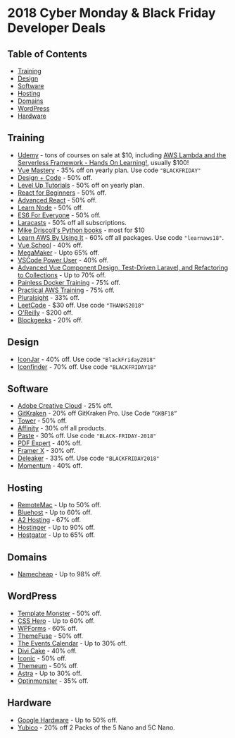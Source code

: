 # 2018 Cyber Monday & Black Friday Developer Deals

## Table of Contents
- [Training](#training)
- [Design](#design)
- [Software](#software)
- [Hosting](#hosting)
- [Domains](#domains)
- [WordPress](#wordpress)
- [Hardware](#hardware)


## Training
* [Udemy](https://www.udemy.com/) - tons of courses on sale at $10, including [AWS Lambda and the Serverless Framework - Hands On Learning!](https://www.udemy.com/aws-lambda-serverless/), usually $100!
* [Vue Mastery](https://www.vuemastery.com/) - 35% off on yearly plan. Use code `"BLACKFRIDAY"`
* [Design + Code](https://designcode.io/) - 50% off.
* [Level Up Tutorials](https://www.leveluptutorials.com/) - 50% off on yearly plan.
* [React for Beginners](https://reactforbeginners.com/) - 50% off.
* [Advanced React](https://advancedreact.com/) - 50% off.
* [Learn Node](https://learnnode.com/) - 50% off.
* [ES6 For Everyone](https://es6.io/) - 50% off.
* [Laracasts](https://laracasts.com/sales/2018) - 50% off all subscriptions.
* [Mike Driscoll's Python books](https://www.blog.pythonlibrary.org/2018/11/21/black-friday-cyber-monday-sale-2018/) - most for $10
* [Learn AWS By Using It](https://www.kylegalbraith.com/learn-aws) - 60% off all packages. Use code `"learnaws18"`.
* [Vue School](https://vueschool.io/) - 40% off.
* [MegaMaker](https://megamaker.co/blackfriday/) - Upto 65% off.
* [VSCode Power User](https://vscode.pro/) - 40% off.
* [Advanced Vue Component Design, Test-Driven Laravel, and Refactoring to Collections](https://adamwathan.me/black-friday-2018/) - Up to 70% off.
* [Painless Docker Training](https://painlessdocker.com/black-friday-deals/) - 75% off.
* [Practical AWS Training](https://practicalaws.com/black-friday-deals/) - 75% off.
* [Pluralsight](https://learn.pluralsight.com/offers/2018/black-friday) - 33% off.
* [LeetCode](https://leetcode.com/subscribe/) - $30 off. Use code `"THANKS2018"`
* [O'Reilly](https://www.oreilly.com/online-learning/cybermonday-2018.html) - $200 off.
* [Blockgeeks](https://courses.blockgeeks.com/enrollment/) - 20% off.


## Design
* [IconJar](https://geticonjar.com/) - 40% off. Use code `"BlackFriday2018"`
* [Iconfinder](https://www.iconfinder.com/) - 70% off. Use code `"BLACKFRIDAY18"`

## Software
* [Adobe Creative Cloud](https://www.adobe.com/) - 25% off.
* [GitKraken](https://www.gitkraken.com/) - 20% off GitKraken Pro. Use Code `”GKBF18”`
* [Tower](https://www.git-tower.com/) - 50% off.
* [Affinity](https://affinity.serif.com) - 30% off all products.
* [Paste](https://pasteapp.me/) - 30% off. Use code `"BLACK-FRIDAY-2018"`
* [PDF Expert](https://pdfexpert.com/) - 40% off.
* [Framer X](https://framer.com/) - 30% off.
* [Deleaker](http://deleaker.com/order.html) - 33% off. Use code `"BLACKFRIDAY2018"`
* [Momentum](https://momentumdash.com/plus) - 40% off.

## Hosting
* [RemoteMac](https://remotemac.io/blackfriday) - Up to 50% off.
* [Bluehost](https://www.bluehost.com/special/black-friday-sale) - Up to 60% off.
* [A2 Hosting](https://www.a2hosting.com/) - 67% off.
* [Hostinger](https://www.hostinger.com/) - Up to 90% off.
* [Hostgator](https://www.hostgator.com/) - Up to 65% off.

## Domains
* [Namecheap](https://www.namecheap.com/domain-web-hosting-ssl-deals/black-friday/) - Up to 98% off.

## WordPress
* [Template Monster](https://www.templatemonster.com/) - 50% off.
* [CSS Hero](https://www.csshero.org) - Up to 60% off.
* [WPForms](https://wpforms.com/) - 60% off.
* [ThemeFuse](https://themefuse.com/) - 50% off.
* [The Events Calendar](https://theeventscalendar.com/) - Up to 30% off.
* [Divi Cake](https://divicake.com/black-friday/) - 40% off.
* [Iconic](https://iconicwp.com/bundles/) - 50% off.
* [Themeum](https://www.themeum.com/black-friday/) - 50% off.
* [Astra](https://wpastra.com) - Up to 30% off.
* [Optinmonster](https://optinmonster.com/) - 35% off.

## Hardware
* [Google Hardware](https://store.google.com/category/black_friday_cyber_monday_promos) - Up to 50% off.
* [Yubico](https://www.yubico.com/save/) - 20% off 2 Packs of the 5 Nano and 5C Nano.
